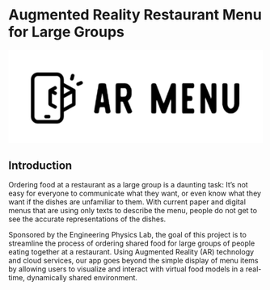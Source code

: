 # Augmented Reality Restaurant Menu for Large Groups

<p align="center">
  <img src="armenu-logo.png" />
</p>

## Introduction
Ordering food at a restaurant as a large group is a daunting task: It’s not easy for everyone to communicate what they want, or even know what they want if the dishes are unfamiliar to them. With current paper and digital menus that are using only texts to describe the menu, people do not get to see the accurate representations of the dishes. 

Sponsored by the Engineering Physics Lab, the goal of this project is to streamline the process of ordering shared food for large groups of people eating together at a restaurant. Using Augmented Reality (AR) technology and cloud services, our app goes beyond the simple display of menu items by allowing users to visualize and interact with virtual food models in a real-time, dynamically shared environment.

